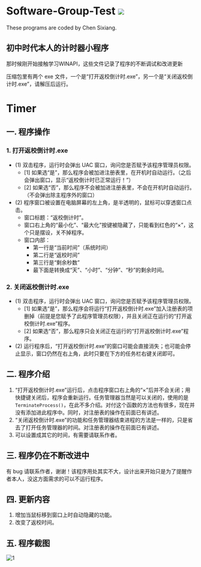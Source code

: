 # Software-Group-Test ![](https://komarev.com/ghpvc/?username=Chen-dll)
These programs are coded by Chen Sixiang.

## 初中时代本人的计时器小程序   
那时候刚开始接触学习WINAPI，这些文件记录了程序的不断调试和改进更新

压缩包里有两个 exe 文件，一个是“打开返校倒计时.exe”，另一个是“关闭返校倒计时.exe”，请解压后运行。

# Timer
## 一. 程序操作

### 1. 打开返校倒计时.exe

- (1) 双击程序，运行时会弹出 UAC 窗口，询问您是否赋予该程序管理员权限。
    - [1] 如果选“是”，那么程序会被加进注册表里，在开机时自动运行。（之后会弹出窗口，显示“返校倒计时已正常运行！”）
    - [2] 如果选“否”，那么程序不会被加进注册表里，不会在开机时自动运行。（不会弹出除主程序外的窗口）
- (2) 程序窗口被设置在电脑屏幕的左上角，是半透明的，鼠标可以穿透窗口点击。
    - 窗口标题：“返校倒计时”。
    - 窗口右上角的“最小化”、“最大化”按键被隐藏了，只能看到红色的“×”，这个只是摆设，关不掉程序。
    - 窗口内部：
        - 第一行是“当前时间”（系统时间）
        - 第二行是“返校时间”
        - 第三行是“剩余秒数”
        - 最下面是转换成“天”、“小时”、“分钟”、“秒”的剩余时间。

### 2. 关闭返校倒计时.exe

- (1) 双击程序，运行时会弹出 UAC 窗口，询问您是否赋予该程序管理员权限。
    - [1] 如果选“是”，那么程序会将运行“打开返校倒计时.exe”加入注册表的项删掉（前提是您赋予了此程序管理员权限），并且关闭正在运行的“打开返校倒计时.exe”程序。
    - [2] 如果选“否”，那么程序只会关闭正在运行的“打开返校倒计时.exe”程序。
- (2) 运行程序后，“打开返校倒计时.exe”的窗口可能会直接消失；也可能会停止显示，窗口仍然在右上角，此时只要在下方的任务栏右键关闭即可。

## 二. 程序介绍

1. “打开返校倒计时.exe”运行后，点击程序窗口右上角的“×”后并不会关闭；用快捷键关闭后，程序会重新运行。任务管理器当然是可以关闭的，使用的是 `TerminateProcess()`，在此不多介绍。对付这个函数的方法也有很多，现在并没有添加进此程序中。同时，对注册表的操作在前面已有讲述。
2. “关闭返校倒计时.exe”的功能和任务管理器结束进程的方法是一样的，只是省去了打开任务管理器的时间。对注册表的操作在前面已有讲述。
3. 可以设置成其它的时间，有需要请联系作者。

## 三. 程序仍在不断改进中

有 bug 请联系作者，谢谢！该程序用处其实不大，设计出来开始只是为了提醒作者本人，没这方面需求的可以不运行程序。

## 四. 更新内容

1. 增加当鼠标移到窗口上时自动隐藏的功能。
2. 改变了返校时间。

## 五. 程序截图

![1](https://github.com/user-attachments/assets/0c216598-24e7-409f-9209-287473549b5b)
